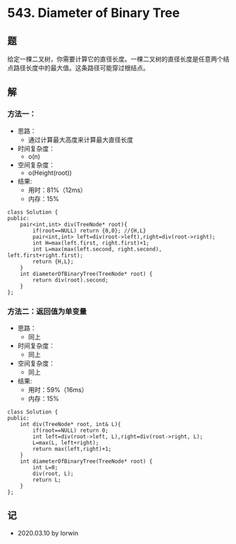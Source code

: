 # 543. Diameter of Binary Tree

## 题

给定一棵二叉树，你需要计算它的直径长度。一棵二叉树的直径长度是任意两个结点路径长度中的最大值。这条路径可能穿过根结点。

## 解

### 方法一：
- 思路：
  - 通过计算最大高度来计算最大直径长度
- 时间复杂度：
  - o(n)
- 空间复杂度：
  - o(Height(root))
- 结果:
  - 用时：81%（12ms）
  - 内存：15%
```
class Solution {
public:
    pair<int,int> div(TreeNode* root){
        if(root==NULL) return {0,0}; //{H,L}
        pair<int,int> left=div(root->left),right=div(root->right);
        int H=max(left.first, right.first)+1;
        int L=max(max(left.second, right.second), left.first+right.first);
        return {H,L};
    }
    int diameterOfBinaryTree(TreeNode* root) {
        return div(root).second;
    }
};
```

### 方法二：返回值为单变量
- 思路：
  - 同上
- 时间复杂度：
  - 同上
- 空间复杂度：
  - 同上
- 结果:
  - 用时：59%（16ms）
  - 内存：15%
```
class Solution {
public:
    int div(TreeNode* root, int& L){
        if(root==NULL) return 0;
        int left=div(root->left, L),right=div(root->right, L);
        L=max(L, left+right);
        return max(left,right)+1;
    }
    int diameterOfBinaryTree(TreeNode* root) {
        int L=0;
        div(root, L);
        return L;
    }
};
```

## 记

- 2020.03.10 by lorwin